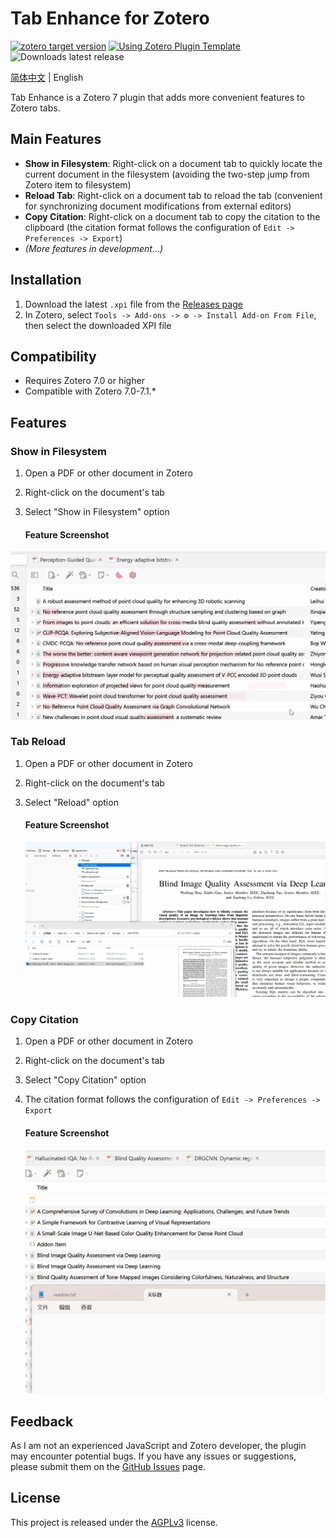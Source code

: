 # Tab Enhance for Zotero
[![zotero target version](https://img.shields.io/badge/Zotero-7-green?style=flat-square&logo=zotero&logoColor=CC2936)](https://www.zotero.org)
[![Using Zotero Plugin Template](https://img.shields.io/badge/Using-Zotero%20Plugin%20Template-blue?style=flat-square&logo=github)](https://github.com/windingwind/zotero-plugin-template)
![Downloads latest release](https://img.shields.io/github/downloads/Rphone/zotero-tab-enhance/latest/total?color=yellow)

[简体中文](../README.md) | English

Tab Enhance is a Zotero 7 plugin that adds more convenient features to Zotero tabs.

## Main Features

- **Show in Filesystem**: Right-click on a document tab to quickly locate the current document in the filesystem (avoiding the two-step jump from Zotero item to filesystem)
- **Reload Tab**: Right-click on a document tab to reload the tab (convenient for synchronizing document modifications from external editors)
- **Copy Citation**: Right-click on a document tab to copy the citation to the clipboard (the citation format follows the configuration of `Edit -> Preferences -> Export`)
- _(More features in development...)_

## Installation

1. Download the latest `.xpi` file from the [Releases page](https://github.com/Rphone/zotero-tab-enhance/releases)
2. In Zotero, select `Tools -> Add-ons -> ⚙️ -> Install Add-on From File`, then select the downloaded XPI file

## Compatibility

- Requires Zotero 7.0 or higher
- Compatible with Zotero 7.0-7.1.*

## Features

### Show in Filesystem

1. Open a PDF or other document in Zotero
2. Right-click on the document's tab
3. Select "Show in Filesystem" option

   #### Feature Screenshot

![show_in_filesystem](../assets/show_in_filesystem_en.gif)

### Tab Reload

1. Open a PDF or other document in Zotero
2. Right-click on the document's tab
3. Select "Reload" option

   #### Feature Screenshot

   ![reload1](../assets/reload_1.gif)

### Copy Citation

1. Open a PDF or other document in Zotero
2. Right-click on the document's tab
3. Select "Copy Citation" option
4. The citation format follows the configuration of `Edit -> Preferences -> Export`

   #### Feature Screenshot
   ![copy_ref](../assets/copy_ref_en.gif)

## Feedback

As I am not an experienced JavaScript and Zotero developer, the plugin may encounter potential bugs. If you have any issues or suggestions, please submit them on the [GitHub Issues](https://github.com/Rphone/zotero-tab-enhance/issues) page.

## License

This project is released under the [AGPLv3](https://www.gnu.org/licenses/agpl-3.0.html) license.
